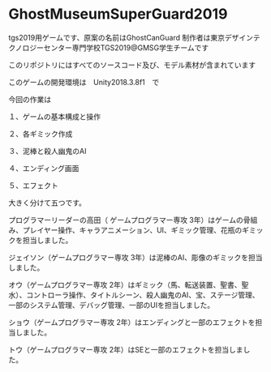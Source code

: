 # GhostMuseumSuperGuard2019
tgs2019用ゲームです、原案の名前はGhostCanGuard
制作者は東京デザインテクノロジーセンター専門学校TGS2019@GMSG学生チームです

このリポジトリにはすべてのソースコード及び、モデル素材が含まれています

このゲームの開発環境は　Unity2018.3.8f1　で

今回の作業は

１、ゲームの基本構成と操作

２、各ギミック作成

３、泥棒と殺人幽鬼のAI

４、エンディング画面

５、エフェクト

大きく分けて五つです。

プログラマーリーダーの高田（ ゲームプログラマー専攻 3年）はゲームの骨組み、プレイヤー操作、キャラアニメーション、UI、ギミック管理、花瓶のギミックを担当しました。

ジェイソン（ゲームプログラマー専攻 3年）は泥棒のAI、彫像のギミックを担当しました。

オウ（ゲームプログラマー専攻 2年）はギミック（馬、転送装置、聖書、聖水）、コントローラ操作、タイトルシーン、殺人幽鬼のAI、宝、ステージ管理、一部のシステム管理、デバッグ管理、一部のUIを担当しました。

ショウ（ゲームプログラマー専攻 2年）はエンディングと一部のエフェクトを担当しました。

トウ（ゲームプログラマー専攻 2年）はSEと一部のエフェクトを担当しました。

